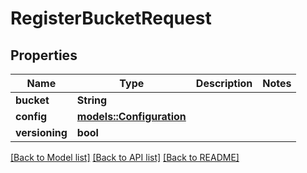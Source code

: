 # RegisterBucketRequest

## Properties

Name | Type | Description | Notes
------------ | ------------- | ------------- | -------------
**bucket** | **String** |  | 
**config** | [**models::Configuration**](Configuration.md) |  | 
**versioning** | **bool** |  | 

[[Back to Model list]](../README.md#documentation-for-models) [[Back to API list]](../README.md#documentation-for-api-endpoints) [[Back to README]](../README.md)


